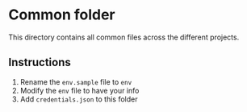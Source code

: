 # Common folder

This directory contains all common files across the different projects.


## Instructions

1. Rename the `env.sample` file to `env`
2. Modify the `env` file to have your info
3. Add `credentials.json` to this folder